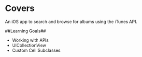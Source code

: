 # Covers
An iOS app to search and browse for albums using the iTunes API.

##Learning Goals##
- Working with APIs
- UICollectionView
- Custom Cell Subclasses

